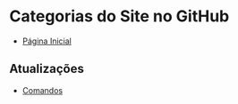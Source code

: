 # Categorias do Site no GitHub

* [Página Inicial](README.md)

## Atualizações

* [Comandos](atualizacoes/comandos.md)

